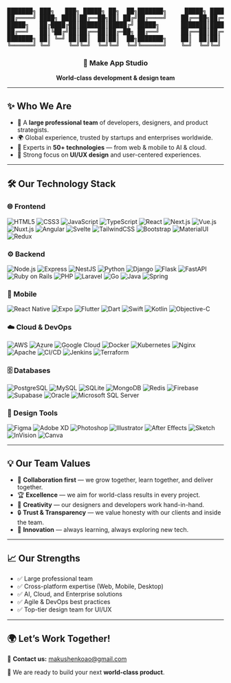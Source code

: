 <div align="center">
  
<pre>
███████╗ ███╗   ███╗ █████╗ ██╗  ██╗███████╗     █████╗ ██████╗ ██████╗ 
██╔════╝ ████╗ ████║██╔══██╗██║ ██╔╝██╔════╝    ██╔══██╗██╔══██╗██╔══██╗
█████╗   ██╔████╔██║███████║█████╔╝ █████╗      ███████║██████╔╝██████╔╝
██╔══╝   ██║╚██╔╝██║██╔══██║██╔═██╗ ██╔══╝      ██╔══██║██╔═══╝ ██╔═══╝ 
███████╗ ██║ ╚═╝ ██║██║  ██║██║  ██╗███████╗    ██║  ██║██║     ██║     
╚══════╝ ╚═╝     ╚═╝╚═╝  ╚═╝╚═╝  ╚═╝╚══════╝    ╚═╝  ╚═╝╚═╝     ╚═╝     
</pre>

<h3>🚀 Make App Studio</h3>
<p><strong>World-class development & design team</strong></p>

</div>

---

## ✨ Who We Are
- 💼 A **large professional team** of developers, designers, and product strategists.  
- 🌍 Global experience, trusted by startups and enterprises worldwide.  
- 🧠 Experts in **50+ technologies** — from web & mobile to AI & cloud.  
- 🎨 Strong focus on **UI/UX design** and user-centered experiences.  

---

## 🛠 Our Technology Stack  

### 🌐 Frontend
![HTML5](https://img.shields.io/badge/-HTML5-E34F26?logo=html5&logoColor=white)
![CSS3](https://img.shields.io/badge/-CSS3-1572B6?logo=css3&logoColor=white)
![JavaScript](https://img.shields.io/badge/-JavaScript-F7DF1E?logo=javascript&logoColor=black)
![TypeScript](https://img.shields.io/badge/-TypeScript-3178C6?logo=typescript&logoColor=white)
![React](https://img.shields.io/badge/-React-61DAFB?logo=react&logoColor=black)
![Next.js](https://img.shields.io/badge/-Next.js-000000?logo=nextdotjs&logoColor=white)
![Vue.js](https://img.shields.io/badge/-Vue.js-4FC08D?logo=vue.js&logoColor=white)
![Nuxt.js](https://img.shields.io/badge/-Nuxt.js-00DC82?logo=nuxtdotjs&logoColor=white)
![Angular](https://img.shields.io/badge/-Angular-DD0031?logo=angular&logoColor=white)
![Svelte](https://img.shields.io/badge/-Svelte-FF3E00?logo=svelte&logoColor=white)
![TailwindCSS](https://img.shields.io/badge/-TailwindCSS-38B2AC?logo=tailwind-css&logoColor=white)
![Bootstrap](https://img.shields.io/badge/-Bootstrap-7952B3?logo=bootstrap&logoColor=white)
![MaterialUI](https://img.shields.io/badge/-MUI-007FFF?logo=mui&logoColor=white)
![Redux](https://img.shields.io/badge/-Redux-764ABC?logo=redux&logoColor=white)

### ⚙️ Backend
![Node.js](https://img.shields.io/badge/-Node.js-339933?logo=node.js&logoColor=white)
![Express](https://img.shields.io/badge/-Express-000000?logo=express&logoColor=white)
![NestJS](https://img.shields.io/badge/-NestJS-E0234E?logo=nestjs&logoColor=white)
![Python](https://img.shields.io/badge/-Python-3776AB?logo=python&logoColor=white)
![Django](https://img.shields.io/badge/-Django-092E20?logo=django&logoColor=white)
![Flask](https://img.shields.io/badge/-Flask-000000?logo=flask&logoColor=white)
![FastAPI](https://img.shields.io/badge/-FastAPI-009688?logo=fastapi&logoColor=white)
![Ruby on Rails](https://img.shields.io/badge/-Rails-CC0000?logo=ruby-on-rails&logoColor=white)
![PHP](https://img.shields.io/badge/-PHP-777BB4?logo=php&logoColor=white)
![Laravel](https://img.shields.io/badge/-Laravel-FF2D20?logo=laravel&logoColor=white)
![Go](https://img.shields.io/badge/-Go-00ADD8?logo=go&logoColor=white)
![Java](https://img.shields.io/badge/-Java-007396?logo=java&logoColor=white)
![Spring](https://img.shields.io/badge/-Spring-6DB33F?logo=spring&logoColor=white)

### 📱 Mobile
![React Native](https://img.shields.io/badge/-React%20Native-61DAFB?logo=react&logoColor=black)
![Expo](https://img.shields.io/badge/-Expo-000020?logo=expo&logoColor=white)
![Flutter](https://img.shields.io/badge/-Flutter-02569B?logo=flutter&logoColor=white)
![Dart](https://img.shields.io/badge/-Dart-0175C2?logo=dart&logoColor=white)
![Swift](https://img.shields.io/badge/-Swift-FA7343?logo=swift&logoColor=white)
![Kotlin](https://img.shields.io/badge/-Kotlin-7F52FF?logo=kotlin&logoColor=white)
![Objective-C](https://img.shields.io/badge/-ObjectiveC-43853D?logo=apple&logoColor=white)

### ☁️ Cloud & DevOps
![AWS](https://img.shields.io/badge/-AWS-232F3E?logo=amazonaws&logoColor=white)
![Azure](https://img.shields.io/badge/-Azure-0078D4?logo=microsoftazure&logoColor=white)
![Google Cloud](https://img.shields.io/badge/-GCP-4285F4?logo=googlecloud&logoColor=white)
![Docker](https://img.shields.io/badge/-Docker-2496ED?logo=docker&logoColor=white)
![Kubernetes](https://img.shields.io/badge/-Kubernetes-326CE5?logo=kubernetes&logoColor=white)
![Nginx](https://img.shields.io/badge/-Nginx-009639?logo=nginx&logoColor=white)
![Apache](https://img.shields.io/badge/-Apache-D22128?logo=apache&logoColor=white)
![CI/CD](https://img.shields.io/badge/-CI%2FCD-2088FF?logo=githubactions&logoColor=white)
![Jenkins](https://img.shields.io/badge/-Jenkins-D24939?logo=jenkins&logoColor=white)
![Terraform](https://img.shields.io/badge/-Terraform-623CE4?logo=terraform&logoColor=white)

### 🗄 Databases
![PostgreSQL](https://img.shields.io/badge/-PostgreSQL-4169E1?logo=postgresql&logoColor=white)
![MySQL](https://img.shields.io/badge/-MySQL-4479A1?logo=mysql&logoColor=white)
![SQLite](https://img.shields.io/badge/-SQLite-003B57?logo=sqlite&logoColor=white)
![MongoDB](https://img.shields.io/badge/-MongoDB-47A248?logo=mongodb&logoColor=white)
![Redis](https://img.shields.io/badge/-Redis-DC382D?logo=redis&logoColor=white)
![Firebase](https://img.shields.io/badge/-Firebase-FFCA28?logo=firebase&logoColor=black)
![Supabase](https://img.shields.io/badge/-Supabase-3ECF8E?logo=supabase&logoColor=black)
![Oracle](https://img.shields.io/badge/-Oracle-F80000?logo=oracle&logoColor=white)
![Microsoft SQL Server](https://img.shields.io/badge/-MSSQL-CC2927?logo=microsoftsqlserver&logoColor=white)

### 🎨 Design Tools
![Figma](https://img.shields.io/badge/-Figma-F24E1E?logo=figma&logoColor=white)
![Adobe XD](https://img.shields.io/badge/-AdobeXD-FF61F6?logo=adobexd&logoColor=white)
![Photoshop](https://img.shields.io/badge/-Photoshop-31A8FF?logo=adobephotoshop&logoColor=white)
![Illustrator](https://img.shields.io/badge/-Illustrator-FF9A00?logo=adobeillustrator&logoColor=white)
![After Effects](https://img.shields.io/badge/-AfterEffects-9999FF?logo=adobeaftereffects&logoColor=white)
![Sketch](https://img.shields.io/badge/-Sketch-F7B500?logo=sketch&logoColor=white)
![InVision](https://img.shields.io/badge/-InVision-FF3366?logo=invision&logoColor=white)
![Canva](https://img.shields.io/badge/-Canva-00C4CC?logo=canva&logoColor=white)

---

## 💡 Our Team Values
- 🤝 **Collaboration first** — we grow together, learn together, and deliver together.  
- 🏆 **Excellence** — we aim for world-class results in every project.  
- 🎨 **Creativity** — our designers and developers work hand-in-hand.  
- 🔒 **Trust & Transparency** — we value honesty with our clients and inside the team.  
- 🚀 **Innovation** — always learning, always exploring new tech.  

---

## 📈 Our Strengths
- ✅ Large professional team  
- ✅ Cross-platform expertise (Web, Mobile, Desktop)  
- ✅ AI, Cloud, and Enterprise solutions  
- ✅ Agile & DevOps best practices  
- ✅ Top-tier design team for UI/UX  

---

## 🌍 Let’s Work Together!
📨 **Contact us:** makushenkoao@gmail.com  

💼 We are ready to build your next **world-class product**.  
